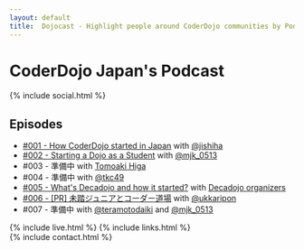 ```yaml
---
layout: default
title:  Dojocast - Highlight people around CoderDojo communities by Podcast
---
```


# CoderDojo Japan's Podcast

{% include social.html %}
 
## Episodes

- [#001 - How CoderDojo started in Japan](/1) with [@jishiha](https://twitter.com/jishiha)
- [#002 - Starting a Dojo as a Student]() with [@mjk_0513](https://twitter.com/mjk_0513)
- #003 - 準備中 with [Tomoaki Higa](https://www.facebook.com/tomoakihjiji)
- #004 - 準備中 with [@tkc49](https://twitter.com/tkc49)
- [#005 - What's Decadojo and how it started?](/5) with [Decadojo organizers](https://peraichi.com/landing_pages/view/decadojo)
- [#006 - [PR] 未踏ジュニアとコーダー道場](/6) with <a href="https://twitter.com/ukkaripon">@ukkaripon</a>
- #007 - 準備中 with [@teramotodaiki](https://twitter.com/teramotodaiki) and [@mjk_0513](https://twitter.com/mjk_0513)

{% include live.html %}
{% include links.html %}
<br />
{% include contact.html %}
<br />

